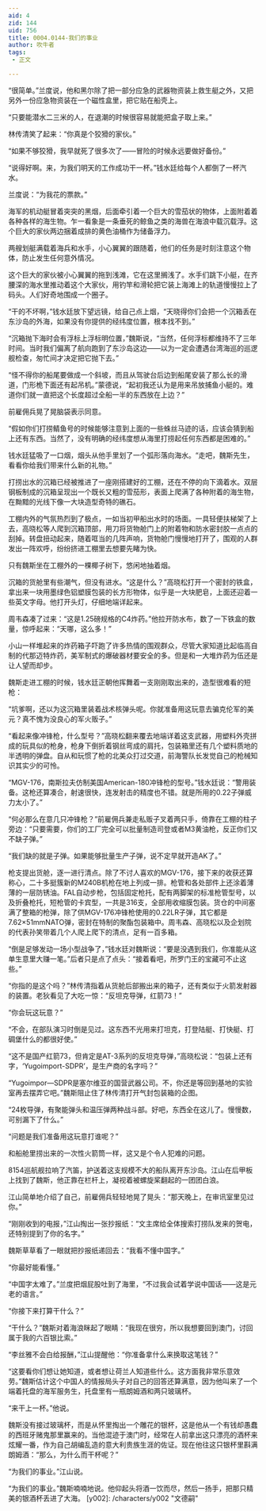 ```yaml
---
aid: 4
zid: 144
uid: 756
title: 0004.0144-我们的事业
author: 吹牛者
tags: 
 - 正文

---
```




  “很简单。”兰度说，他和黑尔除了把一部分应急的武器物资装上救生艇之外，又把另外一份应急物资装在一个磁性盒里，把它贴在船壳上。

  “只要能潜水二三米的人，在退潮的时候很容易就能把盒子取上来。”

  林传清笑了起来：“你真是个狡猾的家伙。”

  “如果不够狡猾，我早就死了很多次了——冒险的时候永远要做好备份。”

  “说得好啊。来，为我们明天的工作成功干一杯。”钱水廷给每个人都倒了一杯汽水。

  兰度说：“为我花的票款。”

  海军的机动艇冒着突突的黑烟，后面牵引着一个巨大的雪茄状的物体，上面附着着各种各样的海生物。乍一看象是一条垂死的鲸鱼之类的海兽在海浪中载沉载浮。这个巨大的家伙两边捆着成排的黄色油桶作为储备浮力。

  两艘划艇满载着海兵和水手，小心翼翼的跟随着，他们的任务是时刻注意这个物体，防止发生任何意外情况。

  这个巨大的家伙被小心翼翼的拖到浅滩，它在这里搁浅了。水手们跳下小艇，在齐腰深的海水里推动着这个大家伙，用钓竿和滑轮把它装上海滩上的轨道慢慢拉上了码头。人们好奇地围成一个圈子。

  “干的不坏啊，”钱水廷放下望远镜，给自己点上烟，“天晓得你们会把一个沉箱丢在东沙岛的外海，如果没有你提供的经纬度位置，根本找不到。”

  “沉箱抛下海时会有浮标上浮标明位置，”魏斯说，“当然，任何浮标都维持不了三年时间。当时我们偏离了航向跑到了东沙岛这边——以为一定会遭遇台湾海巡的巡逻舰检查，匆忙间才决定把它抛下去。”

  “怪不得你的船尾要做成一个斜坡，而且从驾驶台后边到船尾安装了那么长的滑道，门形桅下面还有起吊机。”蒙德说，“起初我还认为是用来吊放捕鱼小艇的。难道你们就一直把这个长度超过全船一半的东西放在上边？”

  前雇佣兵晃了晃脑袋表示同意。

  “假如你们打捞鲭鱼号的时候能够注意到上面的一些蛛丝马迹的话，应该会猜到船上还有东西。当然了，没有明确的经纬度想从海里打捞起任何东西都是困难的。”

  钱水廷猛吸了一口烟，烟头从他手里划了一个弧形落向海水。“走吧，魏斯先生，看看你给我们带来什么新的礼物。”

  打捞出水的沉箱已经被推进了一座刚搭建好的工棚，还在不停的向下滴着水。双层钢板制成的沉箱呈现出一个既长又粗的雪茄形，表面上爬满了各种附着的海生物，在黝黯的光线下像一大块造型奇特的礁石。

  工棚内外的气氛热烈到了极点，一如当初甲船出水时的场面。一具轻便扶梯架了上去，高晓松等人爬到沉箱顶部，用刀将货物舱门上的附着物和防水密封胶一点点的刮掉。转盘扭动起来，随着哐当的几阵声响，货物舱门慢慢地打开了，围观的人群发出一阵欢呼，纷纷挤进工棚里去想要先睹为快。

  只有魏斯坐在工棚外的一棵椰子树下，悠闲地抽着烟。

  沉箱的货舱里有些潮气，但没有进水。“这是什么？”高晓松打开一个密封的铁盒，拿出来一块用墨绿色铝塑膜包装的长方形物体，似乎是一大块肥皂，上面还迎着一些英文字母。他打开头灯，仔细地端详起来。

  周韦森凑了过来：“这是1.25磅规格的C4炸药。”他拉开防水布，数了一下铁盒的数量，惊呼起来：“天哪，这么多！”

  小山一样堆起来的炸药箱子吓跑了许多热情的围观群众，尽管大家知道比起临高自制的代那迈特炸药，美军制式的爆破器材要安全的多。但是和一大堆炸药为伍还是让人望而却步。

  魏斯走进工棚的时候，钱水廷正朝他挥舞着一支刚刚取出来的，造型很难看的短枪：

  “坑爹啊，还以为这沉箱里装着战术核弹头呢。你就准备用这玩意去骗克伦军的美元？真不愧为没良心的军火贩子。”

  “看起来像冲锋枪，什么型号？”高晓松翻来覆去地端详着这支武器，用塑料外壳拼成的玩具似的枪身，枪身下倒折着钢丝弯成的肩托，包装箱里还有几个塑料质地的半透明的弹盘。自从和玩惯了枪的北美众打过交道，前海警队长发觉自己的枪械知识其实少的可怜。

  “MGV-176，南斯拉夫仿制美国American-180冲锋枪的型号。”钱水廷说：“警用装备。这枪还算凑合，射速很快，连发射击的精度也不错。就是所用的0.22子弹威力太小了。”

  “何必那么在意几只冲锋枪？”前雇佣兵兼走私贩子叉着两只手，倚靠在工棚的柱子旁边：“只要需要，你们的工厂完全可以批量制造司登或者M3黄油枪，反正你们又不缺子弹。”

  “我们缺的就是子弹。如果能够批量生产子弹，说不定早就开造AK了。”

  枪支提出货舱，逐一进行清点。除了不讨人喜欢的MGV-176，接下来的收获还算称心，二十多挺簇新的M240B机枪在地上列成一排。枪管和各处部件上还涂着薄薄的一层防锈油。FAL自动步枪，包括固定枪托，配有两脚架的标准枪管型号，以及折叠枪托，短枪管的卡宾型，一共是316支，全部用收缩膜包装。货仓的中间塞满了整箱的枪弹，除了供MGV-176冲锋枪使用的0.22LR子弹，其它都是7.62×51mmNATO弹，密封在特制的聚酯包装箱中。周韦森、高晓松以及企划院的代表孙笑带着几个人爬上爬下的清点，足有一百多箱。

  “倒是足够发动一场小型战争了，”钱水廷对魏斯说：“要是没遇到我们，你准能从这单生意里大赚一笔。”后者只是点了点头：“接着看吧，所罗门王的宝藏可不止这些。”

  “你指的是这个吗？”林传清指着从货舱后部搬出来的箱子，还有类似于火箭发射器的装置。老狄看见了大吃一惊：“反坦克导弹，红箭73！”

  “你会玩这玩意？”

  “不会，在部队演习时倒是见过。这东西不光用来打坦克，打登陆艇、打快艇、打碉堡什么的都很好使。”

  “这不是国产红箭73，但肯定是AT-3系列的反坦克导弹，”高晓松说：“包装上还有字，‘Yugoimport-SDPR’，是生产商的名字吗？”

  “Yugoimpor—SDPR是塞尔维亚的国营武器公司。不，你还是等回到基地的实验室再去摆弄它吧。”魏斯阻止住了林传清打开气封包装箱的企图。

  “24枚导弹，有聚能弹头和温压弹两种战斗部。好吧，东西全在这儿了。慢慢数，可别漏下了什么。”

  “问题是我们准备用这玩意打谁呢？”

  和船舱里捞出来的一次性火箭筒一样，这又是个令人犯难的问题。

  8154巡航舰拉响了汽笛，护送着这支规模不大的船队离开东沙岛。江山在后甲板上找到了魏斯，他正靠在栏杆上，凝视着被螺旋桨翻起的一团团白浪。

  江山简单地介绍了自己，前雇佣兵轻轻地晃了晃头：“那天晚上，在审讯室里见过你。”

  “刚刚收到的电报，”江山掏出一张抄报纸：“文主席给全体搜索打捞队发来的贺电，还特别提到了你的名字。”

  魏斯草草看了一眼就把抄报纸递回去：“我看不懂中国字。”

  “你最好能看懂。”

  “中国字太难了。”兰度把烟屁股吐到了海里，“不过我会试着学说中国话——这是元老的语言。”

  “你接下来打算干什么？”

  “干什么？”魏斯对着海浪眯起了眼睛：“我现在很穷，所以我想要回到澳门，讨回属于我的六百银比索。”

  “李丝雅不会白给报酬，”江山提醒他：“你准备拿什么来换取这笔钱？”

  “这要看你们想让她知道，或者想让荷兰人知道些什么。这方面我非常乐意效劳。”魏斯估计这个中国人的情报局头子对自己的回答还算满意，因为他叫来了一个端着托盘的海军服务生，托盘里有一瓶朗姆酒和两只玻璃杯。

  “来干上一杯。”他说。

  魏斯没有接过玻璃杯，而是从怀里掏出一个雕花的银杯，这是他从一个有钱却愚蠢的西班牙赌鬼那里赢来的。当他混迹于澳门时，经常在人前拿出这只漂亮的酒杯来炫耀一番，作为自己胡编乱造的意大利贵族生涯的佐证。现在他往这只银杯里斟满朗姆酒：“那么，为什么而干杯呢？”

  “为我们的事业。”江山说。

  “为我们的事业。”魏斯喃喃地说。他仰起头将酒一饮而尽，然后一扬手，把那只精美的银酒杯丢进了大海。
[y002]: /characters/y002 "文德嗣"


